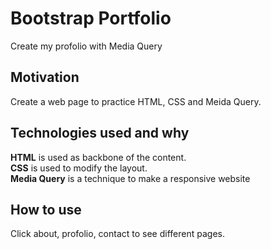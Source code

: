 # Bootstrap Portfolio
Create my profolio with Media Query

## Motivation
Create a web page to practice HTML, CSS and Meida Query.

## Technologies used and why
**HTML** is used as backbone of the content.  
**CSS** is used to modify the layout.  
**Media Query** is a technique to make a responsive website

## How to use
Click about, profolio, contact to see different pages.